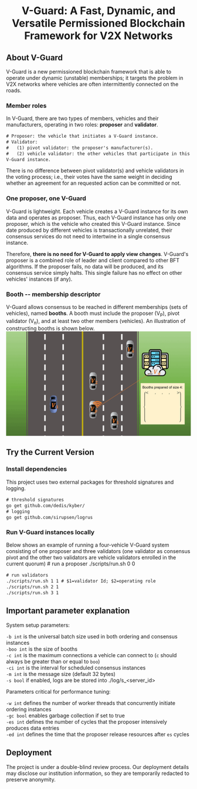 <h1 align="center"> V-Guard: A Fast, Dynamic, and Versatile Permissioned Blockchain Framework for V2X Networks </h1>

## About V-Guard

V-Guard is a new permissioned blockchain framework that is able to operate 
under dynamic (unstable) memberships; it targets the problem in V2X networks where 
vehicles are often intermittently connected on the roads.

### Member roles
In V-Guard, there are two types of members, vehicles and their manufacturers, operating in two roles: **proposer** and **validator**.

    # Proposer: the vehicle that initiates a V-Guard instance.
    # Validator: 
    #   (1) pivot validator: the proposer's manufacturer(s).
    #   (2) vehicle validator: the other vehicles that participate in this V-Guard instance.

There is no difference between pivot validator(s) and vehicle validators in the voting process; i.e., their votes have the same weight in deciding whether an agreement for an requested action can be committed or not.

### One proposer, one V-Guard
V-Guard is lightweight. Each vehicle creates a V-Guard instance for its own data and operates as proposer.
Thus, each V-Guard instance has only one proposer, which is the vehicle who created this V-Guard instance.
Since date produced by different vehicles is transactionally unrelated, 
their consensus services do not need to intertwine in a single consensus instance. 

Therefore, **there is no need for V-Guard to apply view changes**. 
V-Guard's proposer is a combined role of leader and client compared to other BFT algorithms.
If the proposer fails, no data will be produced, and its consensus service simply halts.
This single failure has no effect on other vehicles' instances (if any). 

### Booth -- membership descriptor 
V-Guard allows consensus to be reached in different memberships (sets of vehicles), named **booths**. 
A booth must include the proposer (V<sub>P</sub>), pivot validator (V<sub>π</sub>), and at least two other members (vehicles).
An illustration of constructing booths is shown below.
![](./docs/booths.gif)

## Try the Current Version

### Install dependencies
This project uses two external packages for threshold signatures and logging.

    # threshold signatures
    go get github.com/dedis/kyber/
    # logging
    go get github.com/sirupsen/logrus

### Run V-Guard instances locally
Below shows an example of running a four-vehicle V-Guard system consisting of one proposer and three validators 
(one validator as consensus pivot and the other two validators are vehicle validators enrolled in the current quorum)
    # run a proposer
    ./scripts/run.sh 0 0

    # run validators
    ./scripts/run.sh 1 1 # $1=validator Id; $2=operating role
    ./scripts/run.sh 2 1
    ./scripts/run.sh 3 1

## Important parameter explanation

System setup parameters:

  `-b int` is the universal batch size used in both ordering and consensus instances\
  `-boo int` is the size of booths\
  `-c int` is the maximum connections a vehicle can connect to (`c` should always be greater than or equal to `boo`)\
  `-ci int` is the interval for scheduled consensus instances\
  `-m int` is the message size (default 32 bytes)\
  `-s bool` if enabled, logs are be stored into ./log/s_<server_id>
  
Parameters critical for performance tuning:

`-w int` defines the number of worker threads that concurrently initiate ordering instances\
`-gc bool` enables garbage collection if set to true\
`-es int` defines the number of cycles that the proposer intensively produces data entries\
`-ed int` defines the time that the proposer release resources after `es` cycles

## Deployment
The project is under a double-blind review process. 
Our deployment details may disclose our institution information, so they are temporarily redacted to preserve anonymity.